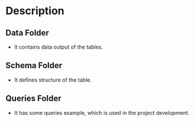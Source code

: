 # Description

## Data Folder

- It contains data output of the tables.

## Schema Folder

- It defines structure of the table.

## Queries Folder

- It has some queries example, which is used in the project development.
